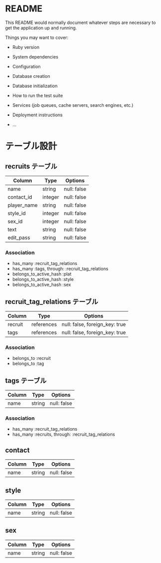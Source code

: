 # README

This README would normally document whatever steps are necessary to get the
application up and running.

Things you may want to cover:

* Ruby version

* System dependencies

* Configuration

* Database creation

* Database initialization

* How to run the test suite

* Services (job queues, cache servers, search engines, etc.)

* Deployment instructions

* ...
# テーブル設計

## recruits テーブル

| Column      | Type       | Options     |
| ----------- | ---------- | ----------- |
| name        | string     | null: false |
| contact_id  | integer    | null: false |
| player_name | string     | null: false |
| style_id    | integer    | null: false |
| sex_id      | integer    | null: false |
| text        | string     | null: false |
| edit_pass   | string     | null: false |

### Association

- has_many :recruit_tag_relations
- has_many :tags, through: :recruit_tag_relations
- belongs_to_active_hash :plat
- belongs_to_active_hash :style
- belongs_to_active_hash :sex

## recruit_tag_relations テーブル

| Column  | Type       | Options                        |
| ------  | ---------- | ------------------------------ |
| recruit | references | null: false, foreign_key: true |
| tags    | references | null: false, foreign_key: true |

### Association

- belongs_to :recruit
- belongs_to :tag

## tags テーブル
| Column | Type   | Options     |
| ------ | ------ | ----------- |
| name   | string | null: false |

### Association

- has_many :recruit_tag_relations
- has_many :recruits, through: :recruit_tag_relations

## contact

| Column   | Type   | Options     |
| -------- | ------ | ----------- |
| name     | string | null: false |

## style

| Column   | Type   | Options     |
| -------- | ------ | ----------- |
| name     | string | null: false |

## sex

| Column   | Type   | Options     |
| -------- | ------ | ----------- |
| name     | string | null: false |
